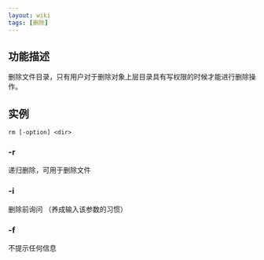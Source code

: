 ```yaml
---
layout: wiki
tags: [删除]
---
```


## 功能描述

删除文件目录，只有用户对于删除对象上层目录具有写权限的时候才能进行删除操作。

## 实例

```
rm [-option] <dir>
```

### -r

递归删除，可用于删除文件

### -i

删除前询问 （养成输入该参数的习惯）

### -f

不提示任何信息
